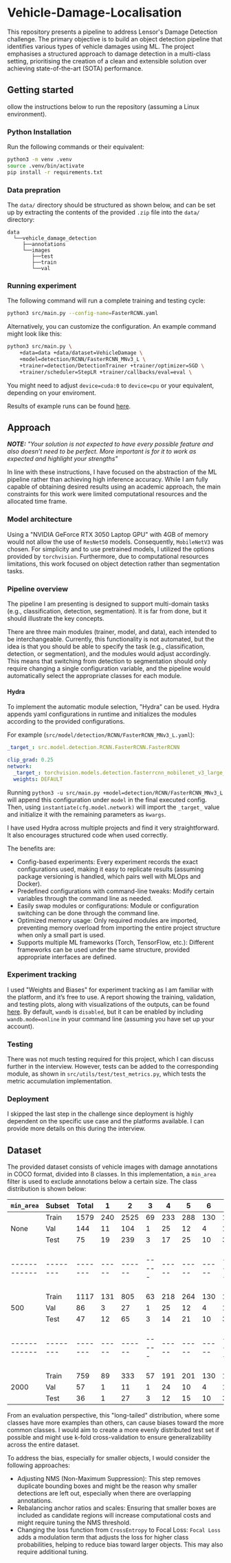 # Vehicle-Damage-Localisation
This repository presents a pipeline to address Lensor's Damage Detection challenge. The primary objective is to build an object detection pipeline that identifies various types of vehicle damages using ML. The project emphasises a structured approach to damage detection in a multi-class setting, prioritising the creation of a clean and extensible solution over achieving state-of-the-art (SOTA) performance.

## Getting started
ollow the instructions below to run the repository (assuming a Linux environment).

### Python Installation
Run the following commands or their equivalent:
```bash
python3 -m venv .venv
source .venv/bin/activate
pip install -r requirements.txt
```

### Data prepration
The `data/` directory should be structured as shown below, and can be set up by extracting the contents of the provided `.zip` file into the `data/` directory:
```
data
  └──vehicle_damage_detection
     ├──annotations
     └──images
        ├──test
        ├──train
        └──val
```  

### Running experiment
The following command will run a complete training and testing cycle:
```bash
python3 src/main.py --config-name=FasterRCNN.yaml
```
Alternatively, you can customize the configuration. An example command might look like this:
```bash
python3 src/main.py \
    +data=data +data/dataset=VehicleDamage \
    +model=detection/RCNN/FasterRCNN_MNv3_L \
    +trainer=detection/DetectionTrainer +trainer/optimizer=SGD \
    +trainer/scheduler=StepLR +trainer/callbacks/eval=eval \
```
You might need to adjust `device=cuda:0` to `device=cpu` or your equivalent, depending on your enviroment.

Results of example runs can be found [here](https://api.wandb.ai/links/maxlievense/jp1xvkma).


## Approach
**_NOTE:_** _"Your solution is not expected to have every possible feature and also doesn’t need to be perfect. More important is for it to work as expected and highlight your strengths"_

In line with these instructions, I have focused on the abstraction of the ML pipeline rather than achieving high inference accuracy. While I am fully capable of obtaining desired results using an academic approach, the main constraints for this work were limited computational resources and the allocated time frame.

### Model architecture
Using a "NVIDIA GeForce RTX 3050 Laptop GPU" with 4GB of memory would not allow the use of `ResNet50` models. Consequently, `MobileNetV3` was chosen. For simplicity and to use pretrained models, I utilized the options provided by `torchvision`. Furthermore, due to computational resources limitations, this work focused on object detection rather than segmentation tasks.

### Pipeline overview
The pipeline I am presenting is designed to support multi-domain tasks (e.g., classification, detection, segmentation). It is far from done, but it should illustrate the key concepts. 

There are three main modules (trainer, model, and data), each intended to be interchangeable. Currently, this functionality is not automated, but the idea is that you should be able to specify the task (e.g., classification, detection, or segmentation), and the modules would adjust accordingly. This means that switching from detection to segmentation should only require changing a single configuration variable, and the pipeline would automatically select the appropriate classes for each module.
#### Hydra
To implement the automatic module selection, "Hydra" can be used. Hydra appends yaml configurations in runtime and initializes the modules according to the provided configurations.

For example (`src/model/detection/RCNN/FasterRCNN_MNv3_L.yaml`):

```yaml
_target_: src.model.detection.RCNN.FasterRCNN.FasterRCNN

clip_grad: 0.25
network:
  _target_: torchvision.models.detection.fasterrcnn_mobilenet_v3_large_fpn
  weights: DEFAULT
```
Running `python3 -u src/main.py +model=detection/RCNN/FasterRCNN_MNv3_L` will append this configuration under `model` in the final executed config. Then, using `instantiate(cfg.model.network)` will import the `_target_` value and initialize it with the remaining parameters as `kwargs`.

I have used Hydra across multiple projects and find it very straightforward. It also encourages structured code when used correctly.

The benefits are:

* Config-based experiments: Every experiment records the exact configurations used, making it easy to replicate results (assuming package versioning is handled, which pairs well with MLOps and Docker).
* Predefined configurations with command-line tweaks: Modify certain variables through the command line as needed.
* Easily swap modules or configurations: Module or configuration switching can be done through the command line.
* Optimized memory usage: Only required modules are imported, preventing memory overload from importing the entire project structure when only a small part is used.
* Supports multiple ML frameworks (Torch, TensorFlow, etc.): Different frameworks can be used under the same structure, provided appropriate interfaces are defined.

### Experiment tracking
I used "Weights and Biases" for experiment tracking as I am familiar with the platform, and it’s free to use. A report showing the training, validation, and testing plots, along with visualizations of the outputs, can be found [here](https://api.wandb.ai/links/maxlievense/jp1xvkma). By default, `wandb` is `disabled`, but it can be enabled by including `wandb.mode=online` in your command line (assuming you have set up your account).
### Testing
There was not much testing required for this project, which I can discuss further in the interview. However, tests can be added to the corresponding module, as shown in `src/utils/test/test_metrics.py`, which tests the metric accumulation implementation.

### Deployment
I skipped the last step in the challenge since deployment is highly dependent on the specific use case and the platforms available. I can provide more details on this during the interview.

## Dataset
The provided dataset consists of vehicle images with damage annotations in COCO format, divided into 8 classes. In this implementation, a `min_area` filter is used to exclude annotations below a certain size. The class distribution is shown below:

| `min_area` 	| Subset 	| Total 	| 1   	| 2    	| 3   	| 4   	| 5   	| 6   	| 7   	| 8   	|
|------------	|--------	|-------	|-----	|------	|-----	|-----	|-----	|-----	|-----	|-----	|
|            	| Train  	| 1579  	| 240 	| 2525 	| 69  	| 233 	| 288 	| 130 	| 18  	| 9   	|
| None      	| Val    	| 144   	| 11  	| 104  	| 1   	| 25  	| 12  	| 4   	| 1   	| 1   	|
|            	| Test   	| 75    	| 19  	| 239  	| 3   	| 17  	| 25  	| 10  	| 3   	| 2   	|
|------------	|--------	|-------	|-----	|------	|-----	|-----	|-----	|-----	|-----	|-----	|
|            	| Train  	| 1117  	| 131 	| 805  	| 63  	| 218 	| 264 	| 130 	| 18  	| 9   	|
| 500        	| Val    	| 86    	| 3   	| 27   	| 1   	| 25  	| 12  	| 4   	| 1   	| 1   	|
|            	| Test   	| 47    	| 12  	| 65   	| 3   	| 14  	| 21  	| 10  	| 3   	| 2   	|
|------------	|--------	|-------	|-----	|------	|-----	|-----	|-----	|-----	|-----	|-----	|
|            	| Train  	| 759   	| 89  	| 333  	| 57  	| 191 	| 201 	| 130 	| 18  	| 9   	|
| 2000       	| Val    	| 57    	| 1   	| 11   	| 1   	| 24  	| 10  	| 4   	| 1   	| 1   	|
|            	| Test   	| 36    	| 1   	| 27   	| 3   	| 12  	| 15  	| 10  	| 3   	| 2   	|

From an evaluation perspective, this "long-tailed" distribution, where some classes have more examples than others, can cause biases toward the more common classes. I would aim to create a more evenly distributed test set if possible and might use k-fold cross-validation to ensure generalizability across the entire dataset.

To address the bias, especially for smaller objects, I would consider the following approaches:
* Adjusting NMS (Non-Maximum Suppression): This step removes duplicate bounding boxes and might be the reason why smaller detections are left out, especially when there are overlapping annotations.
* Rebalancing anchor ratios and scales: Ensuring that smaller boxes are included as candidate regions will increase computational costs and might require tuning the NMS threshold.
* Changing the loss function from `CrossEntropy` to Focal Loss: `Focal Loss` adds a modulation term that adjusts the loss for higher class probabilities, helping to reduce bias toward larger objects. This may also require additional tuning.
